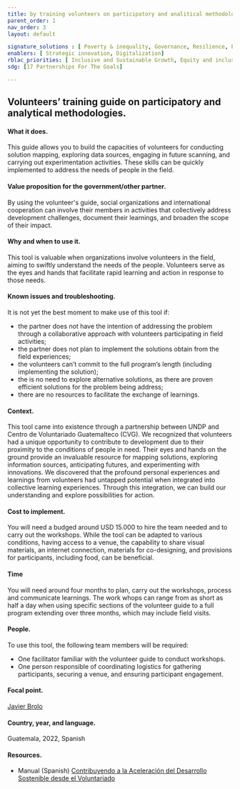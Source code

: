 ```yaml
---
title: by training volunteers on participatory and analitical methodologies
parent_order: 1
nav_order: 3
layout: default

signature_solutions : [ Poverty & inequality, Governance, Resilience, Environment, Energy, Gender equality]
enablers: [ Strategic innovation, Digitalization]
rblac_priorities: [ Inclusive and Sustainable Growth, Equity and inclusion]
sdg: [17 Partnerships For The Goals]

---
```

 ## Volunteers’ training guide on participatory and analytical methodologies.

#### What it does. 
This guide allows you to build the capacities of volunteers for conducting solution mapping, exploring data sources, engaging in future scanning, and carrying out experimentation activities. These skills can be quickly implemented to address the needs of people in the field. 

#### Value proposition for the government/other partner. 
By using the volunteer's guide, social organizations and international cooperation can involve their members in activities that collectively address development challenges, document their learnings, and broaden the scope of their impact.  

#### Why and when to use it. 
This tool is valuable when organizations involve volunteers in the field, aiming to swiftly understand the needs of the people. Volunteers serve as the eyes and hands that facilitate rapid learning and action in response to those needs. 

#### Known issues and troubleshooting. 
It is not yet the best moment to make use of this tool if:
- the partner does not have the intention of addressing the problem through a collaborative approach with volunteers participating in field activities;  
- the partner does not plan to implement the solutions obtain from the field experiences;  
- the volunteers can’t commit to the full program’s length (including implementing the solution);  
- the is no need to explore alternative solutions, as there are proven efficient solutions for the problem being address;  
- there are no resources to facilitate the exchange of learnings.

#### Context. 
This tool came into existence through a partnership between UNDP and Centro de Voluntariado Guatemalteco (CVG). We recognized that volunteers had a unique opportunity to contribute to development due to their proximity to the conditions of people in need. Their eyes and hands on the ground provide an invaluable resource for mapping solutions, exploring information sources, anticipating futures, and experimenting with innovations. We discovered that the profound personal experiences and learnings from volunteers had untapped potential when integrated into collective learning experiences. Through this integration, we can build our understanding and explore possibilities for action.  

#### Cost to implement. 
You will need a budged around USD 15.000 to hire the team needed and to carry out the workshops. While the tool can be adapted to various conditions, having access to a venue, the capability to share visual materials, an internet connection, materials for co-designing, and provisions for participants, including food, can be beneficial. 

#### Time
You will need around four months to plan, carry out the workshops, process and communicate learnings. The work whops can range from as short as half a day when using specific sections of the volunteer guide to a full program extending over three months, which may include field visits. 

#### People. 
To use this tool, the following team members will be required:
- One facilitator familiar with the volunteer guide to conduct workshops.  
- One person responsible of coordinating logistics for gathering participants, securing a venue, and ensuring participant engagement. 

#### Focal point. 
[Javier Brolo](https://undp-accelerator-labs.github.io/Innovation-Toolkit-for-UNDP-Signature-Solutions/contributors/Javier%20Brolo.html)

#### Country, year, and language. 
Guatemala, 2022, Spanish 

#### Resources. 
- Manual (Spanish) [Contribuyendo a la Aceleración del Desarrollo Sostenible desde el Voluntariado](https://www.undp.org/es/guatemala/publicaciones/contribuyendo-la-aceleracion-del-desarrollo-sostenible-desde-el-voluntariado) 
